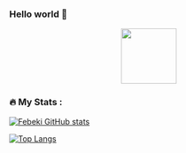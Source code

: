 ### Hello world 👋
<div id="header" align="center">
  <img src="https://media.giphy.com/media/M9gbBd9nbDrOTu1Mqx/giphy.gif" width="100"/>
</div>

### :fire: My Stats :

[![Febeki GitHub stats](https://github-readme-stats.vercel.app/api?username=Febeki&theme=vision-friendly-dark)](https://github.com/anuraghazra/github-readme-stats)

[![Top Langs](https://github-readme-stats.vercel.app/api/top-langs/?username=Febeki&layout=compact&theme=vision-friendly-dark)](https://github.com/anuraghazra/github-readme-stats)

